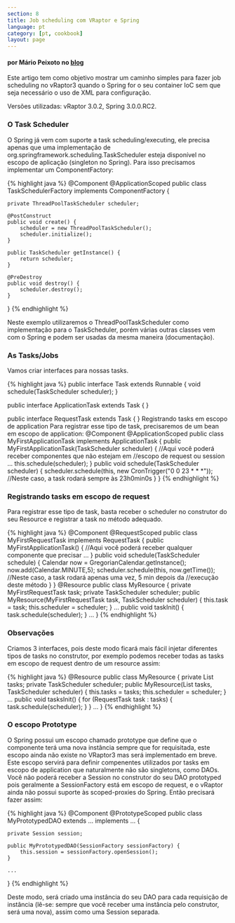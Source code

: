 ```yaml
---
section: 8
title: Job scheduling com VRaptor e Spring
language: pt
category: [pt, cookbook]
layout: page
---
```


<h4>por Mário Peixoto no <a href="http://mariopeixoto.wordpress.com/2009/11/17/job-scheduling-com-vraptor3-e-spring3/">blog</a></h4>

Este artigo tem como objetivo mostrar um caminho simples para fazer job scheduling no vRaptor3 quando o Spring for o seu container IoC sem que seja necessário o uso de XML para configuração.

Versões utilizadas: vRaptor 3.0.2, Spring 3.0.0.RC2.

<h3>O Task Scheduler</h3>

O Spring já vem com suporte a task scheduling/executing, ele precisa apenas que uma implementação de org.springframework.scheduling.TaskScheduler esteja disponível no escopo de aplicação (singleton no Spring). Para isso precisamos implementar um ComponentFactory:

{% highlight java %}
@Component
@ApplicationScoped
public class TaskSchedulerFactory implements ComponentFactory<TaskScheduler> {

    private ThreadPoolTaskScheduler scheduler;
     
    @PostConstruct
    public void create() {
        scheduler = new ThreadPoolTaskScheduler();
        scheduler.initialize();
    }
     
    public TaskScheduler getInstance() {
        return scheduler;
    }
     
    @PreDestroy
    public void destroy() {
        scheduler.destroy();
    }
     
}
{% endhighlight %}

Neste exemplo utilizaremos o ThreadPoolTaskScheduler como implementação para o TaskScheduler, porém várias outras classes vem com o Spring e podem ser usadas da mesma maneira (documentação).

<h3>As Tasks/Jobs</h3>

Vamos criar interfaces para nossas tasks.

{% highlight java %}
public interface Task extends Runnable {
    void schedule(TaskScheduler scheduler);
}

public interface ApplicationTask extends Task {
}

public interface RequestTask extends Task {
}
Registrando tasks em escopo de application
Para registrar esse tipo de task, precisaremos de um bean em escopo de application:
@Component
@ApplicationScoped
public class MyFirstApplicationTask implements ApplicationTask {
    public MyFirstApplicationTask(TaskScheduler scheduler) { 
        //Aqui você poderá receber componentes que não estejam em 
        //escopo de request ou session
        ...
        this.schedule(scheduler);
    }
    public void schedule(TaskScheduler scheduler) {
        scheduler.schedule(this, new CronTrigger("0 0 23 * * *")); 
        //Neste caso, a task rodará sempre às 23h0min0s
    }
}
{% endhighlight %}

<h3>Registrando tasks em escopo de request</h3>

Para registrar esse tipo de task, basta receber o scheduler no construtor do seu Resource e registrar a task no método adequado.

{% highlight java %}
@Component
@RequestScoped
public class MyFirstRequestTask implements RequestTask {
    public MyFirstApplicationTask() { 
        //Aqui você poderá receber qualquer componente que precisar
        ...
    }
    public void schedule(TaskScheduler schedule) {
        Calendar now = GregorianCalendar.getInstance();
        now.add(Calendar.MINUTE,5);
        scheduler.schedule(this, now.getTime()); 
        //Neste caso, a task rodará apenas uma vez, 5 min depois da 
        //execução deste método
    }
}
@Resource
public class MyResource {
    private MyFirstRequestTask task;
    private TaskScheduler scheduler;
    public MyResource(MyFirstRequestTask task, TaskScheduler scheduler) {
        this.task = task;
        this.scheduler = scheduler;
    }
    ...
    public void taskInit() {
        task.schedule(scheduler);
    }
    ...
}
{% endhighlight %}

<h3>Observações</h3>

Criamos 3 interfaces, pois deste modo ficará mais fácil injetar diferentes tipos de tasks no construtor, por exemplo podemos receber todas as tasks em escopo de request dentro de um resource assim:

{% highlight java %}
@Resource
public class MyResource {
    private List<RequestTask> tasks;
    private TaskScheduler scheduler;
    public MyResource(List<RequestTask> tasks, TaskScheduler scheduler) {
        this.tasks = tasks;
        this.scheduler = scheduler;
    }
    ...
    public void tasksInit() {
        for (RequestTask task : tasks) {
            task.schedule(scheduler);
        }
    }
    ...
}
{% endhighlight %}

<h3>O escopo Prototype</h3>

O Spring possui um escopo chamado prototype que define que o componente terá uma nova instância sempre que for requisitada, este escopo ainda não existe no VRaptor3 mas será implementado em breve. Este escopo servirá para definir compenentes utilizados por tasks em escopo de application que naturalmente não são singletons, como DAOs.
Você não poderá receber a Session no construtor do seu DAO prototyped pois geralmente a SessionFactory está em escopo de request, e o vRaptor ainda não possui suporte às scoped-proxies do Spring. Então precisará fazer assim:

{% highlight java %}
@Component
@PrototypeScoped
public class MyPrototypedDAO extends ... implements ... {

    private Session session;

    public MyPrototypedDAO(SessionFactory sessionFactory) {
        this.session = sessionFactory.openSession();
    }

    ...
}
{% endhighlight %}

Deste modo, será criado uma instância do seu DAO para cada requisição de instância (lê-se: sempre que você receber uma instância pelo construtor, será uma nova), assim como uma Session separada.
